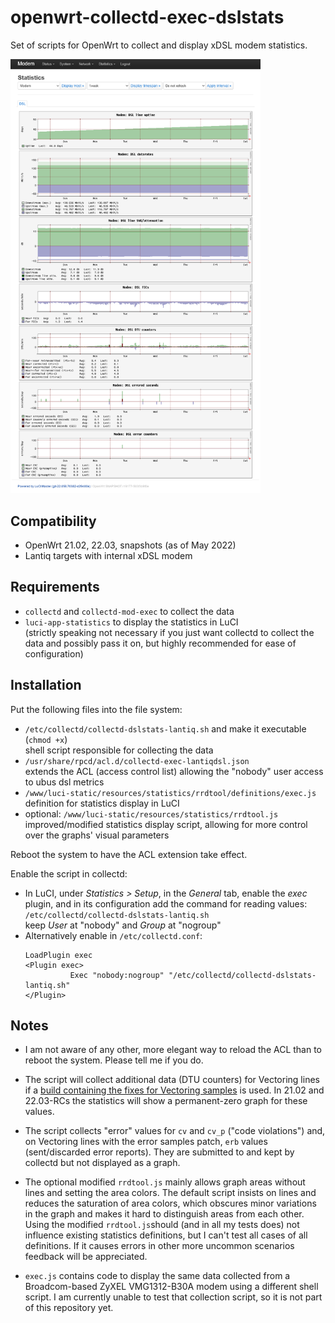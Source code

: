 # openwrt-collectd-exec-dslstats

Set of scripts for OpenWrt to collect and display xDSL modem statistics.


<img src="screenshot.png?raw=true" width="400">


## Compatibility

* OpenWrt 21.02, 22.03, snapshots (as of May 2022)
* Lantiq targets with internal xDSL modem


## Requirements

* `collectd` and `collectd-mod-exec` to collect the data
* `luci-app-statistics` to display the statistics in LuCI  
   (strictly speaking not necessary if you just want collectd to collect the data and possibly pass it on, but highly recommended for ease of configuration)


## Installation

Put the following files into the file system:

* `/etc/collectd/collectd-dslstats-lantiq.sh` and make it executable (`chmod +x`)  
  shell script responsible for collecting the data
* `/usr/share/rpcd/acl.d/collectd-exec-lantiqdsl.json`  
  extends the ACL (access control list) allowing the "nobody" user access to ubus dsl metrics
* `/www/luci-static/resources/statistics/rrdtool/definitions/exec.js`  
  definition for statistics display in LuCI
* optional: `/www/luci-static/resources/statistics/rrdtool.js`  
  improved/modified statistics display script, allowing for more control over the graphs' visual parameters

Reboot the system to have the ACL extension take effect.
  
Enable the script in collectd:

* In LuCI, under _Statistics > Setup_, in the _General_ tab, enable the _exec_ plugin, and in its configuration add the command for reading values:  
  `/etc/collectd/collectd-dslstats-lantiq.sh`  
  keep _User_ at "nobody" and _Group_ at "nogroup"
* Alternatively enable in `/etc/collectd.conf`:
  ```
  LoadPlugin exec
  <Plugin exec>
            Exec "nobody:nogroup" "/etc/collectd/collectd-dslstats-lantiq.sh"
  </Plugin>
  ```

## Notes

* I am not aware of any other, more elegant way to reload the ACL than to reboot the system. Please tell me if you do.

* The script will collect additional data (DTU counters) for Vectoring lines if a [build containing the fixes for Vectoring samples](https://git.openwrt.org/?p=openwrt/openwrt.git;a=commit;h=f872b966092ece5c0e2192e0d979a9eb69283f17) is used. In 21.02 and 22.03-RCs the statistics will show a permanent-zero graph for these values.

* The script collects "error" values for `cv` and `cv_p` ("code violations") and, on Vectoring lines with the error samples patch, `erb` values (sent/discarded error reports). They are submitted to and kept by collectd but not displayed as a graph.

* The optional modified `rrdtool.js` mainly allows graph areas without lines and setting the area colors. The default script insists on lines and reduces the saturation of area colors, which obscures minor variations in the graph and makes it hard to distinguish areas from each other. Using the modified `rrdtool.js`should (and in all my tests does) not influence existing statistics definitions, but I can't test all cases of all definitions. If it causes errors in other more uncommon scenarios feedback will be appreciated.

* `exec.js` contains code to display the same data collected from a Broadcom-based ZyXEL VMG1312-B30A modem using a different shell script. I am currently unable to test that collection script, so it is not part of this repository yet.
